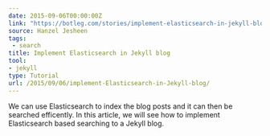 ```yaml
---
date: 2015-09-06T00:00:00Z
link: "https://botleg.com/stories/implement-elasticsearch-in-jekyll-blog/"
source: Hanzel Jesheen
tags:
 - search
title: Implement Elasticsearch in Jekyll blog
tool:
- jekyll
type: Tutorial
url: /2015/09/06/implement-Elasticsearch-in-Jekyll-blog/
---
```


We can use Elasticsearch to index the blog posts and it can then be searched efficently. In this article, we will see how to implement Elasticsearch based searching to a Jekyll blog.
